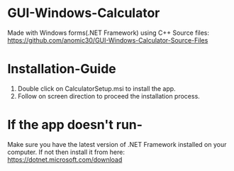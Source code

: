 # GUI-Windows-Calculator
Made with Windows forms(.NET Framework) using C++
Source files: https://github.com/anomic30/GUI-Windows-Calculator-Source-Files

# Installation-Guide
1) Double click on CalculatorSetup.msi to install the app.
2) Follow on screen direction to proceed the installation process.

# If the app doesn't run-
Make sure you have the latest version of .NET Framework installed on your computer. 
If not then install it from here: https://dotnet.microsoft.com/download
